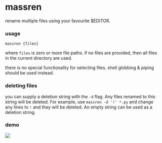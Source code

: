 # massren
rename multiple files using your favourite $EDITOR.

### usage

```
massren {files}
```

where `files` is zero or more file paths.
if no files are provided, then all files in the current directory are used.

there is no special functionality for selecting files.
shell globbing & piping should be used instead.

### deleting files
you can supply a deletion string with the `-d` flag. Any files renamed to this string will be deleted.
For example, use `massren -d '!' *.py` and change any lines to `!` and they will be deleted.
An empty string can be used as a deletion string.

### demo

<a href="https://asciinema.org/a/KSVcsdMwA3jVMIWLbUFF3961v" target="_blank"><img src="https://asciinema.org/a/KSVcsdMwA3jVMIWLbUFF3961v.svg" /></a>

